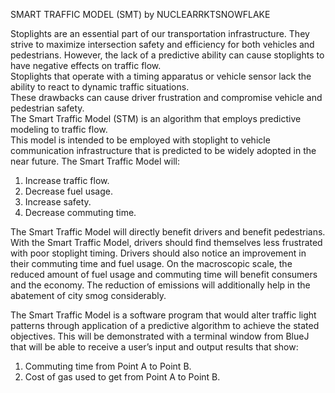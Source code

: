 SMART TRAFFIC MODEL (SMT) by NUCLEARRKTSNOWFLAKE

Stoplights are an essential part of our transportation infrastructure.
They strive to maximize intersection safety and efficiency for both vehicles and pedestrians. 
However, the lack of a predictive ability can cause stoplights to have negative effects on traffic flow.  
Stoplights that operate with a timing apparatus or vehicle sensor lack the ability to react to dynamic traffic situations.   
These drawbacks can cause driver frustration and compromise vehicle and pedestrian safety.   
The Smart Traffic Model (STM) is an algorithm that employs predictive modeling to traffic flow.  
This model is intended to be employed with stoplight to vehicle communication infrastructure that is predicted to be widely adopted in the near future.
The Smart Traffic Model will:
1.	Increase traffic flow.
2.	Decrease fuel usage.
3.	Increase safety.
4.	Decrease commuting time.

The Smart Traffic Model will directly benefit drivers and benefit pedestrians. 
With the Smart Traffic Model, drivers should find themselves less frustrated with poor stoplight timing. 
Drivers should also notice an improvement in their commuting time and fuel usage. 
On the macroscopic scale, the reduced amount of fuel usage and commuting time will benefit consumers and the economy. 
The reduction of emissions will additionally help in the abatement of city smog considerably. 

The Smart Traffic Model is a software program that would alter traffic light patterns through application of a predictive algorithm to achieve the stated objectives. 
This will be demonstrated with a terminal window from BlueJ that will be able to receive a user’s input and output results that show:
1.	Commuting time from Point A to Point B.
2.	Cost of gas used to get from Point A to Point B.
